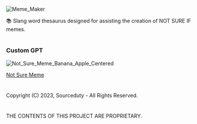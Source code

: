 ![Meme_Maker](https://github.com/sourceduty/Not_Sure_Slang_Meme_Thesaurus/assets/123030236/dcdbef04-1f97-4a1e-85b8-522b04f30e21)

📚 Slang word thesaurus designed for assisting the creation of NOT SURE IF memes.

#
### Custom GPT

![Not_Sure_Meme_Banana_Apple_Centered](https://github.com/sourceduty/Not_Sure_Slang_Meme_Thesaurus/assets/123030236/5d73f8c6-089f-4d94-8e80-db66dc0037ae)

[Not Sure Meme](https://chat.openai.com/g/g-v5Fj4kvL2-not-sure-meme)

#
Copyright (C) 2023,  Sourceduty - All Rights Reserved.
#
THE CONTENTS OF THIS PROJECT ARE PROPRIETARY.
